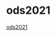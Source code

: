 # ods2021
[ods2021](https://ods2021.opendatasicilia.it/ "Raduno Open Data Sicilia: il valore dei dati ")
